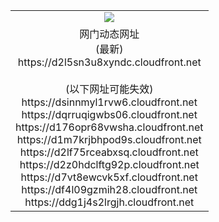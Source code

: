 ﻿<table>
  <tr></tr>
  <tr><td colspan=2 align=center><img src="https://d2l5sn3u8xyndc.cloudfront.net/Up/oGate.jpg" /></td></tr>
  <tr><td colspan=2 align=center>网门动态网址<br/>(最新)
<br>https://d2l5sn3u8xyndc.cloudfront.net
<br/><br/>(以下网址可能失效)
<br>https://dsinnmyl1rvw6.cloudfront.net
<br>https://dqrruqigwbs06.cloudfront.net
<br>https://d176opr68vwsha.cloudfront.net
<br>https://d1m7krjbhpod9s.cloudfront.net
<br>https://d2lf75rceabxsq.cloudfront.net
<br>https://d2z0hdclftg92p.cloudfront.net
<br>https://d7vt8ewcvk5xf.cloudfront.net
<br>https://df4l09gzmih28.cloudfront.net
<br>https://ddg1j4s2lrgjh.cloudfront.net
    </td>
  </tr>
</table>
